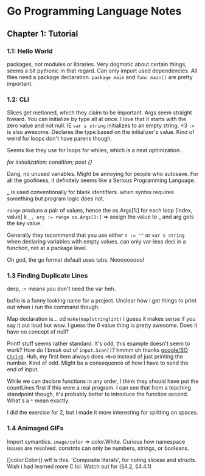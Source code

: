 # Go Programming Language Notes

## Chapter 1: Tutorial

### 1.1: Hello World
packages, not modules or libraries.
Very dogmatic about certain things, seems a bit pythonic in that regard.
Can only import used dependencies.
All files need a package declaration.
`package main` and `func main()` are pretty important.

### 1.2: CLI
Slices get metioned, which they claim to be important.
Args seem straight foward.
You can initialize by type all at once.
I love that it starts with the zero value and not null. IE `var s string` initializes to an empty string. <3
`:=` is also awesome. Declares the type based on the initializer's value.
Kind of weird for loops don't have parens though.

Seems like they use for loops for whiles, which is a neat optimization.

_for initialization; condition; post {}_

Dang, no unused variables. Might be annoying for people who autosave. For all the goofiness, it definitely seems like a Serious Programming Language.

_ is used conventionally for blank identifiers. when syntax requires something but program logic does not.

`range` produes a pair of values, hence the os.Args[1:] for each loop [index, value]
 k
`_, arg := range os.Args[1:]` =>
assign the value to _ and arg gets the key value.

Generally they recommend that you use either `s := ""` or `var s string` when declaring variables with empty values. can only var-less decl in a function, not at a package level.

Oh god, the go format default uses tabs. Nooooooooo!

### 1.3 Finding Duplicate Lines

derp, := means you don't need the var heh.

bufio is a funny looking name for a project.
Unclear how i get things to print out when i run the command though.

Map declaration is... od `make(map[string]int)` I guess it makes sense if you say it out loud but wow. I guess the 0 value thing is pretty awesome. Does it have no concept of null?

Printf stuff seems rather standard.
It's odd, this example doesn't seem to work? How do I break out of `input.Scan()`?  hmmm oh thanks [google/SO `Ctrl+D`](https://stackoverflow.com/questions/34481065/break-out-of-input-scan/34481857). Huh, my first item always does `<N>D`  instead of just printing the number. Kind of odd. Might be a consequence of how I have to send the end of input.

While we can declare functions in any order, I think they should have put the countLines first if this were a real program. I can see that from a teaching standpoint though, it's probably better to introduce the function second. What's a `*` mean exactly.

I did the exercise for 2, but i made it more interesting for splitting on spaces.

### 1.4 Animaged GIFs

Import symantics. `image/color` => color.White. Curious how namespace issues are resolved.
constnts can only be numbers, strings, or booleans.

[]color.Color{} wtf is this. 'Composite literals', for noting slicese and structs. Wish i had learned more C lol. Watch out for (§4.2, §4.4.1)










